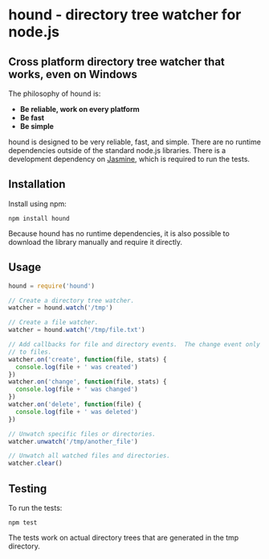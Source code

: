 hound - directory tree watcher for node.js
=============================================

Cross platform directory tree watcher that works, even on Windows
-----------------------------------------------------------------

The philosophy of hound is:

* **Be reliable, work on every platform**
* **Be fast**
* **Be simple**

hound is designed to be very reliable, fast, and simple.  There are no runtime
dependencies outside of the standard node.js libraries.  There is a development
dependency on [Jasmine](http://pivotal.github.com/jasmine/), which is required
to run the tests.

Installation
------------

Install using npm:

```
npm install hound
```

Because hound has no runtime dependencies, it is also possible to download the
library manually and require it directly.

Usage
-----

```javascript
hound = require('hound')

// Create a directory tree watcher.
watcher = hound.watch('/tmp')

// Create a file watcher.
watcher = hound.watch('/tmp/file.txt')

// Add callbacks for file and directory events.  The change event only applies
// to files.
watcher.on('create', function(file, stats) {
  console.log(file + ' was created')
})
watcher.on('change', function(file, stats) {
  console.log(file + ' was changed')
})
watcher.on('delete', function(file) {
  console.log(file + ' was deleted')
})

// Unwatch specific files or directories.
watcher.unwatch('/tmp/another_file')

// Unwatch all watched files and directories.
watcher.clear()
```

Testing
-------

To run the tests:

```
npm test
```

The tests work on actual directory trees that are generated in the tmp
directory.
